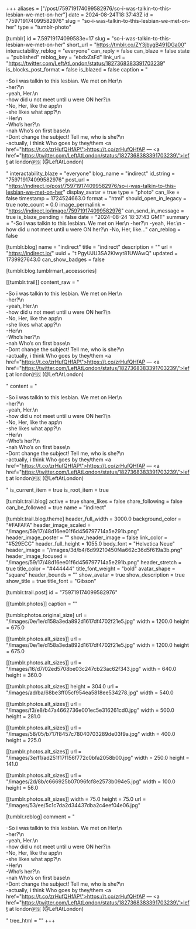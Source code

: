 +++
aliases = ["/post/759719174099582976/so-i-was-talkin-to-this-lesbian-we-met-on-her"]
date = 2024-08-24T18:37:43Z
id = "759719174099582976"
slug = "so-i-was-talkin-to-this-lesbian-we-met-on-her"
type = "tumblr-photo"

[tumblr]
id = 7.59719174099583e+17
slug = "so-i-was-talkin-to-this-lesbian-we-met-on-her"
short_url = "https://tmblr.co/ZY3jbygB491DGa00"
interactability_reblog = "everyone"
can_reply = false
can_blaze = false
state = "published"
reblog_key = "ebdxZsFd"
link_url = "https://twitter.com/LeftAtLondon/status/1827368383391703239"
is_blocks_post_format = false
is_blazed = false
caption = "<p>-So i was talkin to this lesbian. We met on Her\n<br/>-her?\n<br/>-yeah, Her.\n<br/>-how did u not meet until u were ON her?\n<br/>-No, Her, like the app\n<br/>-she likes what app?\n<br/>-Her\n<br/>-Who’s her?\n<br/>-nah Who’s on first base\n<br/>-Dont change the subject! Tell me, who is she?\n<br/>-actually, i think Who goes by they/them <a href=\"https://t.co/zrHufQHfAP\">https://t.co/zrHufQHfAP</a> — <a href=\"https://twitter.com/LeftAtLondon/status/1827368383391703239\">left at london🇵🇸 (@LeftAtLondon)</a></p>"
interactability_blaze = "everyone"
blog_name = "indirect"
id_string = "759719174099582976"
post_url = "https://indirect.io/post/759719174099582976/so-i-was-talkin-to-this-lesbian-we-met-on-her"
display_avatar = true
type = "photo"
can_like = false
timestamp = 1724524663.0
format = "html"
should_open_in_legacy = true
note_count = 0.0
image_permalink = "https://indirect.io/image/759719174099582976"
can_send_in_message = true
is_blaze_pending = false
date = "2024-08-24 18:37:43 GMT"
summary = "-So i was talkin to this lesbian. We met on Her\n -her?\n -yeah, Her.\n -how did u not meet until u were ON her?\n -No, Her, like..."
can_reblog = false

[tumblr.blog]
name = "indirect"
title = "indirect"
description = ""
url = "https://indirect.io/"
uuid = "t:PgyUJU3SA2Klwyt81UWAwQ"
updated = 1739927643.0
can_show_badges = false

[tumblr.blog.tumblrmart_accessories]

[[tumblr.trail]]
content_raw = "<p>-So i was talkin to this lesbian. We met on Her\n<br>-her?\n<br>-yeah, Her.\n<br>-how did u not meet until u were ON her?\n<br>-No, Her, like the app\n<br>-she likes what app?\n<br>-Her\n<br>-Who’s her?\n<br>-nah Who’s on first base\n<br>-Dont change the subject! Tell me, who is she?\n<br>-actually, i think Who goes by they/them <a href=\"https://t.co/zrHufQHfAP\">https://t.co/zrHufQHfAP</a> — <a href=\"https://twitter.com/LeftAtLondon/status/1827368383391703239\">left at london🇵🇸 (@LeftAtLondon)</a></p>"
content = "<p>-So i was talkin to this lesbian. We met on Her\n<br />-her?\n<br />-yeah, Her.\n<br />-how did u not meet until u were ON her?\n<br />-No, Her, like the app\n<br />-she likes what app?\n<br />-Her\n<br />-Who&rsquo;s her?\n<br />-nah Who&rsquo;s on first base\n<br />-Dont change the subject! Tell me, who is she?\n<br />-actually, i think Who goes by they/them <a href=\"https://t.co/zrHufQHfAP\">https://t.co/zrHufQHfAP</a> &mdash; <a href=\"https://twitter.com/LeftAtLondon/status/1827368383391703239\">left at london&#127477;&#127480; (@LeftAtLondon)</a></p>"
is_current_item = true
is_root_item = true

[tumblr.trail.blog]
active = true
share_likes = false
share_following = false
can_be_followed = true
name = "indirect"

[tumblr.trail.blog.theme]
header_full_width = 3000.0
background_color = "#FAFAFA"
header_image_scaled = "/images/59/17/48d16ee01f6d456797714a5e291b.png"
header_image_poster = ""
show_header_image = false
link_color = "#529ECC"
header_full_height = 1055.0
body_font = "Helvetica Neue"
header_image = "/images/3d/b4/6d99210450f4a662c36d5f619a3b.png"
header_image_focused = "/images/59/17/48d16ee01f6d456797714a5e291b.png"
header_stretch = true
title_color = "#444444"
title_font_weight = "bold"
avatar_shape = "square"
header_bounds = ""
show_avatar = true
show_description = true
show_title = true
title_font = "Gibson"

[tumblr.trail.post]
id = "759719174099582976"

[[tumblr.photos]]
caption = ""

[tumblr.photos.original_size]
url = "/images/0e/1e/d158a3eda892d1617df4702f21e5.jpg"
width = 1200.0
height = 675.0

[[tumblr.photos.alt_sizes]]
url = "/images/0e/1e/d158a3eda892d1617df4702f21e5.jpg"
width = 1200.0
height = 675.0

[[tumblr.photos.alt_sizes]]
url = "/images/16/d7/02ed5708be03c247cb23ac62f343.jpg"
width = 640.0
height = 360.0

[[tumblr.photos.alt_sizes]]
height = 304.0
url = "/images/ad/ba/68be3ff05cf954ea5818ee534278.jpg"
width = 540.0

[[tumblr.photos.alt_sizes]]
url = "/images/f3/e8/b47a4662736e001ec5e316261cd0.jpg"
width = 500.0
height = 281.0

[[tumblr.photos.alt_sizes]]
url = "/images/58/05/b717f8457c78040703289de03f9a.jpg"
width = 400.0
height = 225.0

[[tumblr.photos.alt_sizes]]
url = "/images/3e/f1/ad251f17f156f772c0bfa2058b00.jpg"
width = 250.0
height = 141.0

[[tumblr.photos.alt_sizes]]
url = "/images/2d/8b/c666925b07096fcf8e2573b094e5.jpg"
width = 100.0
height = 56.0

[[tumblr.photos.alt_sizes]]
width = 75.0
height = 75.0
url = "/images/53/ee/5c1c7da2d34437dba2c4eef04e06.jpg"

[tumblr.reblog]
comment = "<p>-So i was talkin to this lesbian. We met on Her\n<br>-her?\n<br>-yeah, Her.\n<br>-how did u not meet until u were ON her?\n<br>-No, Her, like the app\n<br>-she likes what app?\n<br>-Her\n<br>-Who’s her?\n<br>-nah Who’s on first base\n<br>-Dont change the subject! Tell me, who is she?\n<br>-actually, i think Who goes by they/them <a href=\"https://t.co/zrHufQHfAP\">https://t.co/zrHufQHfAP</a> — <a href=\"https://twitter.com/LeftAtLondon/status/1827368383391703239\">left at london🇵🇸 (@LeftAtLondon)</a></p>"
tree_html = ""
+++
